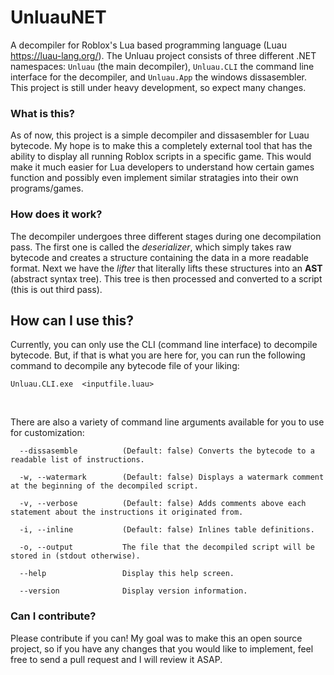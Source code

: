 # UnluauNET
A decompiler for Roblox's Lua based programming language (Luau https://luau-lang.org/). The Unluau project consists of three different .NET namespaces: ``Unluau`` (the main decompiler), ``Unluau.CLI`` the command line interface for the decompiler, and ``Unluau.App`` the windows dissasembler. This project is still under heavy development, so expect many changes.

### What is this?
As of now, this project is a simple decompiler and dissasembler for Luau bytecode. My hope is to make this a completely external tool that has the ability to display all running Roblox scripts in a specific game. This would make it much easier for Lua developers to understand how certain games function and possibly even implement similar stratagies into their own programs/games. 

### How does it work?
The decompiler undergoes three different stages during one decompilation pass. The first one is called the *deserializer*, which simply takes raw bytecode and creates a structure containing the data in a more readable format. Next we have the *lifter* that literally lifts these structures into an **AST** (abstract syntax tree). This tree is then processed and converted to a script (this is out third pass).

## How can I use this?
Currently, you can only use the CLI (command line interface) to decompile bytecode. But, if that is what you are here for, you can run the following command to decompile any bytecode file of your liking:

```
Unluau.CLI.exe  <inputfile.luau>
```
<br>

There are also a variety of command line arguments available for you to use for customization:
```
  --dissasemble          (Default: false) Converts the bytecode to a readable list of instructions.

  -w, --watermark        (Default: false) Displays a watermark comment at the beginning of the decompiled script.

  -v, --verbose          (Default: false) Adds comments above each statement about the instructions it originated from.

  -i, --inline           (Default: false) Inlines table definitions.

  -o, --output           The file that the decompiled script will be stored in (stdout otherwise).

  --help                 Display this help screen.

  --version              Display version information.
  ```
  
  ### Can I contribute?
  Please contribute if you can! My goal was to make this an open source project, so if you have any changes that you would like to implement, feel free to send a pull request and I will review it ASAP.
